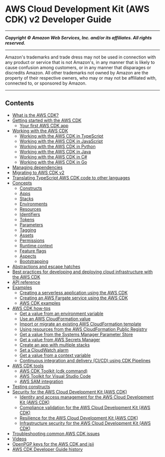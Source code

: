 # AWS Cloud Development Kit (AWS CDK) v2 Developer Guide

-----
*****Copyright &copy; Amazon Web Services, Inc. and/or its affiliates. All rights reserved.*****

-----
Amazon's trademarks and trade dress may not be used in
connection with any product or service that is not Amazon's,
in any manner that is likely to cause confusion among customers,
or in any manner that disparages or discredits Amazon. All other
trademarks not owned by Amazon are the property of their respective
owners, who may or may not be affiliated with, connected to, or
sponsored by Amazon.

-----
## Contents
+ [What is the AWS CDK?](home.md)
+ [Getting started with the AWS CDK](getting_started.md)
   + [Your first AWS CDK app](hello_world.md)
+ [Working with the AWS CDK](work-with.md)
   + [Working with the AWS CDK in TypeScript](work-with-cdk-typescript.md)
   + [Working with the AWS CDK in JavaScript](work-with-cdk-javascript.md)
   + [Working with the AWS CDK in Python](work-with-cdk-python.md)
   + [Working with the AWS CDK in Java](work-with-cdk-java.md)
   + [Working with the AWS CDK in C#](work-with-cdk-csharp.md)
   + [Working with the AWS CDK in Go](work-with-cdk-go.md)
+ [Managing dependencies](manage-dependencies.md)
+ [Migrating to AWS CDK v2](migrating-v2.md)
+ [Translating TypeScript AWS CDK code to other languages](multiple_languages.md)
+ [Concepts](core_concepts.md)
   + [Constructs](constructs.md)
   + [Apps](apps.md)
   + [Stacks](stacks.md)
   + [Environments](environments.md)
   + [Resources](resources.md)
   + [Identifiers](identifiers.md)
   + [Tokens](tokens.md)
   + [Parameters](parameters.md)
   + [Tagging](tagging.md)
   + [Assets](assets.md)
   + [Permissions](permissions.md)
   + [Runtime context](context.md)
   + [Feature flags](featureflags.md)
   + [Aspects](aspects.md)
   + [Bootstrapping](bootstrapping.md)
+ [Abstractions and escape hatches](cfn_layer.md)
+ [Best practices for developing and deploying cloud infrastructure with the AWS CDK](best-practices.md)
+ [API reference](reference.md)
+ [Examples](examples.md)
   + [Creating a serverless application using the AWS CDK](serverless_example.md)
   + [Creating an AWS Fargate service using the AWS CDK](ecs_example.md)
   + [AWS CDK examples](about_examples.md)
+ [AWS CDK how-tos](how_tos.md)
   + [Get a value from an environment variable](get_env_var.md)
   + [Use an AWS CloudFormation value](get_cfn_param.md)
   + [Import or migrate an existing AWS CloudFormation template](use_cfn_template.md)
   + [Using resources from the AWS CloudFormation Public Registry](use_cfn_public_registry.md)
   + [Get a value from the Systems Manager Parameter Store](get_ssm_value.md)
   + [Get a value from AWS Secrets Manager](get_secrets_manager_value.md)
   + [Create an app with multiple stacks](stack_how_to_create_multiple_stacks.md)
   + [Set a CloudWatch alarm](how_to_set_cw_alarm.md)
   + [Get a value from a context variable](get_context_var.md)
   + [Continuous integration and delivery (CI/CD) using CDK Pipelines](cdk_pipeline.md)
+ [AWS CDK tools](tools.md)
   + [AWS CDK Toolkit (cdk command)](cli.md)
   + [AWS Toolkit for Visual Studio Code](vscode.md)
   + [AWS SAM integration](sam.md)
+ [Testing constructs](testing.md)
+ [Security for the AWS Cloud Development Kit (AWS CDK)](security.md)
   + [Identity and access management for the AWS Cloud Development Kit (AWS CDK)](security-iam.md)
   + [Compliance validation for the AWS Cloud Development Kit (AWS CDK)](compliance-validation.md)
   + [Resilience for the AWS Cloud Development Kit (AWS CDK)](disaster-recovery-resiliency.md)
   + [Infrastructure security for the AWS Cloud Development Kit (AWS CDK)](infrastructure-security.md)
+ [Troubleshooting common AWS CDK issues](troubleshooting.md)
+ [Videos](videos.md)
+ [OpenPGP keys for the AWS CDK and jsii](pgp-keys.md)
+ [AWS CDK Developer Guide history](doc-history.md)